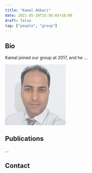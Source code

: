 ```yaml
---
title: "Kamal Akbari"
date: 2021-05-20T15:56:03+10:00
draft: false
tag: ["people", "group"]
---
```


## Bio
Kamal joined our group at 2017, and he ...

![profile](/images/people/kamal.jpg)

## Publications
...


## Contact
